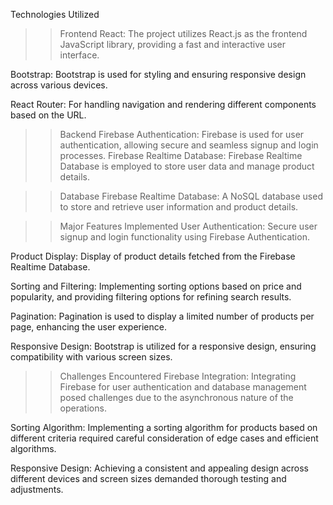 Technologies Utilized
>>Frontend
React: The project utilizes React.js as the frontend JavaScript library, providing a fast and interactive user interface.

Bootstrap: Bootstrap is used for styling and ensuring responsive design across various devices.

React Router: For handling navigation and rendering different components based on the URL.

>>Backend
Firebase Authentication: Firebase is used for user authentication, allowing secure and seamless signup and login processes.
Firebase Realtime Database: Firebase Realtime Database is employed to store user data and manage product details.

>>Database
Firebase Realtime Database: A NoSQL database used to store and retrieve user information and product details.


>>Major Features Implemented
User Authentication: Secure user signup and login functionality using Firebase Authentication.

Product Display: Display of product details fetched from the Firebase Realtime Database.

Sorting and Filtering: Implementing sorting options based on price and popularity, and providing filtering options for refining search results.

Pagination: Pagination is used to display a limited number of products per page, enhancing the user experience.

Responsive Design: Bootstrap is utilized for a responsive design, ensuring compatibility with various screen sizes.

>>Challenges Encountered
Firebase Integration: Integrating Firebase for user authentication and database management posed challenges due to the asynchronous nature of the operations.

Sorting Algorithm: Implementing a sorting algorithm for products based on different criteria required careful consideration of edge cases and efficient algorithms.

Responsive Design: Achieving a consistent and appealing design across different devices and screen sizes demanded thorough testing and adjustments.

